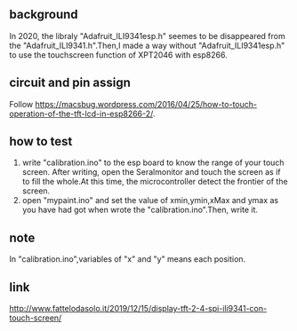 ## background
In 2020, the libraly "Adafruit_ILI9341esp.h" seemes to be disappeared from the "Adafruit_ILI9341.h".Then,I made a way without "Adafruit_ILI9341esp.h" to use the touchscreen function of XPT2046 with esp8266. 
## circuit and pin assign
Follow https://macsbug.wordpress.com/2016/04/25/how-to-touch-operation-of-the-tft-lcd-in-esp8266-2/.
## how to test
1. write "calibration.ino" to the esp board to know the range of your touch screen. After writing, open the Seralmonitor and touch the screen as if to fill the whole.At this time, the microcontroller detect the frontier of the screen.
2. open "mypaint.ino" and set the value of xmin,ymin,xMax and ymax as you have had got when wrote the "calibration.ino".Then, write it.
## note
In "calibration.ino",variables of "x" and "y" means each position.
## link
http://www.fattelodasolo.it/2019/12/15/display-tft-2-4-spi-ili9341-con-touch-screen/
